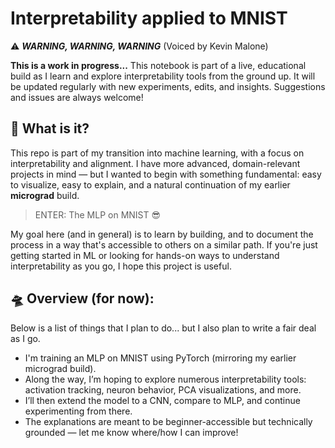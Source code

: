 # Interpretability applied to MNIST

⚠️ ***WARNING, WARNING, WARNING*** (Voiced by Kevin Malone) 

**This is a work in progress...**  This notebook is part of a live, educational build as I learn and explore interpretability tools from the ground up. It will be updated regularly with new experiments, edits, and insights. Suggestions and issues are always welcome!

## 💭 What is it?
<!--This repo is part of my transition into machine learning, with a focus on interpretability and alignment. I have more legitimate interpretability project in mind but wanted to also start with the basics (hence MLP) where everything is simple and visualizations are easy to come by. I am also hoping for this to be somewhat educational for those on a similar path or looking to build some fun ML projects with interpretability options throughout. Like many of my projects, the primary goal here is to learn by building — using hands-on experimentation/basic explainations to deepen my understanding (and hopefully help others!).-->
This repo is part of my transition into machine learning, with a focus on interpretability and alignment. I have more advanced, domain-relevant projects in mind — but I wanted to begin with something fundamental: easy to visualize, easy to explain, and a natural continuation of my earlier **micrograd** build. 

> ENTER: The MLP on MNIST 😎

My goal here (and in general) is to learn by building, and to document the process in a way that's accessible to others on a similar path. If you're just getting started in ML or looking for hands-on ways to understand interpretability as you go, I hope this project is useful.

## 🛸 Overview (for now):
Below is a list of things that I plan to do... but I also plan to write a fair deal as I go. 
- I'm training an MLP on MNIST using PyTorch (mirroring my earlier micrograd build).
- Along the way, I’m hoping to explore numerous interpretability tools: activation tracking, neuron behavior, PCA visualizations, and more.
- I’ll then extend the model to a CNN, compare to MLP, and continue experimenting from there.
- The explanations are meant to be beginner-accessible but technically grounded — let me know where/how I can improve!

  
